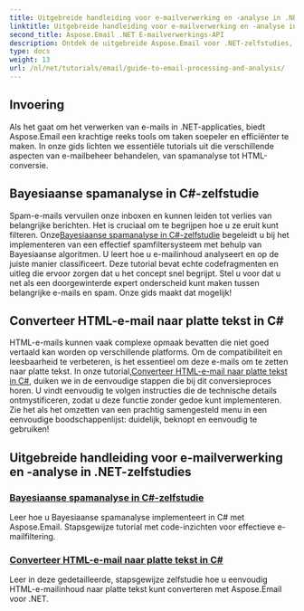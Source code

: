 ```yaml
---
title: Uitgebreide handleiding voor e-mailverwerking en -analyse in .NET
linktitle: Uitgebreide handleiding voor e-mailverwerking en -analyse in .NET
second_title: Aspose.Email .NET E-mailverwerkings-API
description: Ontdek de uitgebreide Aspose.Email voor .NET-zelfstudies, waarin e-mailverwerking, spamanalyse, HTML-conversie en meer aan bod komen om uw .NET-toepassingen te stroomlijnen.
type: docs
weight: 13
url: /nl/net/tutorials/email/guide-to-email-processing-and-analysis/
---
```

## Invoering

Als het gaat om het verwerken van e-mails in .NET-applicaties, biedt Aspose.Email een krachtige reeks tools om taken soepeler en efficiënter te maken. In onze gids lichten we essentiële tutorials uit die verschillende aspecten van e-mailbeheer behandelen, van spamanalyse tot HTML-conversie. 

## Bayesiaanse spamanalyse in C#-zelfstudie
 Spam-e-mails vervuilen onze inboxen en kunnen leiden tot verlies van belangrijke berichten. Het is cruciaal om te begrijpen hoe u ze eruit kunt filteren. Onze[Bayesiaanse spamanalyse in C#-zelfstudie](./bayesian-spam-analysis-in-csharp/) begeleidt u bij het implementeren van een effectief spamfiltersysteem met behulp van Bayesiaanse algoritmen. U leert hoe u e-mailinhoud analyseert en op de juiste manier classificeert. Deze tutorial bevat echte codefragmenten en uitleg die ervoor zorgen dat u het concept snel begrijpt. Stel u voor dat u net als een doorgewinterde expert onderscheid kunt maken tussen belangrijke e-mails en spam. Onze gids maakt dat mogelijk!

## Converteer HTML-e-mail naar platte tekst in C#
HTML-e-mails kunnen vaak complexe opmaak bevatten die niet goed vertaald kan worden op verschillende platforms. Om de compatibiliteit en leesbaarheid te verbeteren, is het essentieel om deze e-mails om te zetten naar platte tekst. In onze tutorial,[Converteer HTML-e-mail naar platte tekst in C#](./convert-html-email-to-plain-text/), duiken we in de eenvoudige stappen die bij dit conversieproces horen. U vindt eenvoudig te volgen instructies die de technische details ontmystificeren, zodat u deze functie zonder gedoe kunt implementeren. Zie het als het omzetten van een prachtig samengesteld menu in een eenvoudige boodschappenlijst: duidelijk, beknopt en eenvoudig te gebruiken!

## Uitgebreide handleiding voor e-mailverwerking en -analyse in .NET-zelfstudies
### [Bayesiaanse spamanalyse in C#-zelfstudie](./bayesian-spam-analysis-in-csharp/)
Leer hoe u Bayesiaanse spamanalyse implementeert in C# met Aspose.Email. Stapsgewijze tutorial met code-inzichten voor effectieve e-mailfiltering.
### [Converteer HTML-e-mail naar platte tekst in C#](./convert-html-email-to-plain-text/)
Leer in deze gedetailleerde, stapsgewijze zelfstudie hoe u eenvoudig HTML-e-mailinhoud naar platte tekst kunt converteren met Aspose.Email voor .NET.